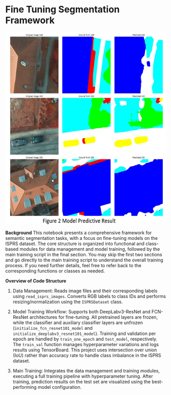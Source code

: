 # Fine Tuning Segmentation Framework

<img src="results.jpg" width="600" height="600">

**Background**
This notebook presents a comprehensive framework for semantic segmentation tasks, with a focus on fine-tuning models on the ISPRS dataset. The core structure is organized into functional and class-based modules for data management and model training, followed by the main training script in the final section. You may skip the first two sections and go directly to the main training script to understand the overall training process. If you need further details, feel free to refer back to the corresponding functions or classes as needed.

**Overview of Code Structure**
1. Data Management: Reads image files and their corresponding labels using `read_isprs_images`. Converts RGB labels to class IDs and performs resizing/normalization using the `ISPRSDataset` class.

2. Model Training Workflow: Supports both DeepLabv3-ResNet and FCN-ResNet architectures for fine-tuning. All pretrained layers are frozen, while the classifier and auxiliary classifier layers are unfrozen (`initialize_fcn_resnet101_model` and `initialize_deeplabv3_resnet101_model`). Training and validation per epoch are handled by `train_one_epoch` and `test_model`, respectively. The `train_val` function manages hyperparameter variations and logs results using TensorBoard. This project uses intersection over union (IoU) rather than accuracy rate to handle class imbalance in the ISPRS dataset.
 
3. Main Training: Integrates the data management and training modules, executing a full training pipeline with hyperparameter tuning. After training, prediction results on the test set are visualized using the best-performing model configuration.


